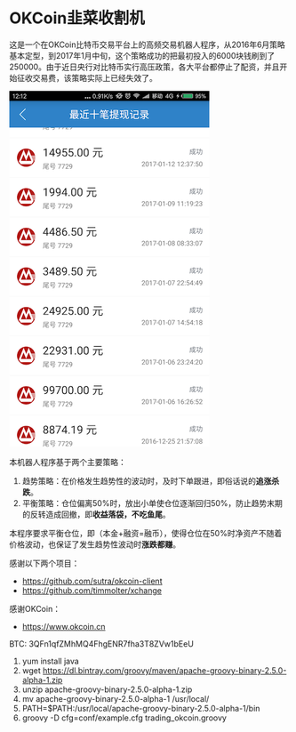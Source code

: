 OKCoin韭菜收割机
================

这是一个在OKCoin比特币交易平台上的高频交易机器人程序，从2016年6月策略基本定型，到2017年1月中旬，这个策略成功的把最初投入的6000块钱刷到了250000。由于近日央行对比特币实行高压政策，各大平台都停止了配资，并且开始征收交易费，该策略实际上已经失效了。

 ![image](https://github.com/ShenDezhou/trading_okcoin/blob/master/img/screenshot.png?raw=true)

本机器人程序基于两个主要策略：

1. 趋势策略：在价格发生趋势性的波动时，及时下单跟进，即俗话说的**追涨杀跌**。
2. 平衡策略：仓位偏离50%时，放出小单使仓位逐渐回归50%，防止趋势末期的反转造成回撤，即**收益落袋，不吃鱼尾**。

本程序要求平衡仓位，即（本金+融资=融币），使得仓位在50%时净资产不随着价格波动，也保证了发生趋势性波动时**涨跌都赚**。

感谢以下两个项目：

* https://github.com/sutra/okcoin-client
* https://github.com/timmolter/xchange

感谢OKCoin：

* https://www.okcoin.cn

BTC: 3QFn1qfZMhMQ4FhgENR7fha3T8ZVw1bEeU

1. yum install java
2. wget https://dl.bintray.com/groovy/maven/apache-groovy-binary-2.5.0-alpha-1.zip
3. unzip apache-groovy-binary-2.5.0-alpha-1.zip
4. mv apache-groovy-binary-2.5.0-alpha-1 /usr/local/
5. PATH=$PATH:/usr/local/apache-groovy-binary-2.5.0-alpha-1/bin
6. groovy -D cfg=conf/example.cfg trading_okcoin.groovy

